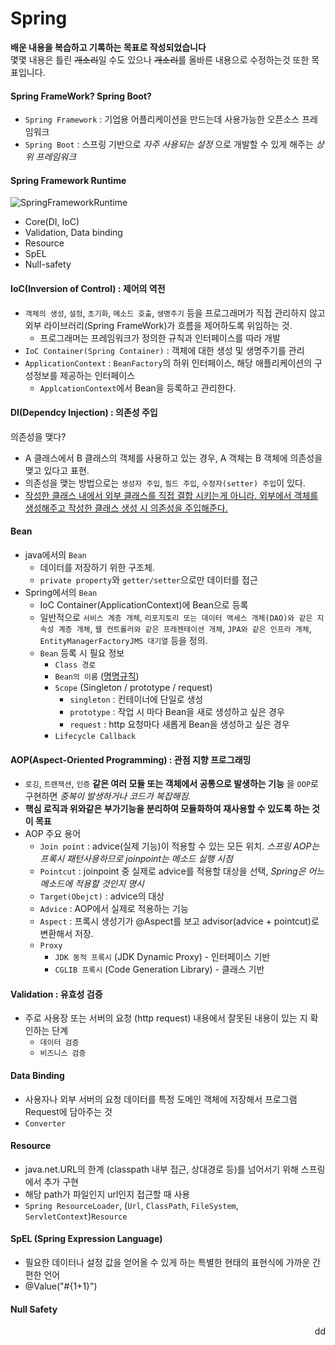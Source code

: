 # Spring
__배운 내용을 복습하고 기록하는 목표로 작성되었습니다__    
몇몇 내용은 틀린 ~~개소리~~일 수도 있으나 ~~개소리~~를 올바른 내용으로 수정하는것 또한 목표입니다.

#### Spring FrameWork? Spring Boot?
- `Spring Framework` : 기업용 어플리케이션을 만드는데 사용가능한 오픈소스 프레임워크
- `Spring Boot` : 스프링 기반으로 _자주 사용되는 설정_ 으로 개발할 수 있게 해주는 _상위 프레임워크_

#### Spring Framework Runtime
![SpringFrameworkRuntime](https://github.com/dali186/SilkPockets/assets/51067466/205ba08b-6508-4d37-a35c-3db83d468ec8)
- Core(DI, IoC)
- Validation, Data binding
- Resource
- SpEL
- Null-safety

#### IoC(Inversion of Control) : 제어의 역전
- `객체의 생성`, `설정`, `초기화`, `메소드 호출`, `생명주기` 등을 프로그래머가 직접 관리하지 않고 외부 라이브러리(Spring FrameWork)가 흐름을 제어하도록 위임하는 것.
    - 프로그래머는 프레임워크가 정의한 규칙과 인터페이스를 따라 개발
- `IoC Container(Spring Container)` : 객체에 대한 생성 및 생명주기를 관리
- `ApplicationContext` : `BeanFactory`의 하위 인터페이스, 해당 애플리케이션의 구성정보를 제공하는 인터페이스
    - `ApplcationContext`에서 Bean을 등록하고 관리한다.
#### DI(Dependcy Injection) : 의존성 주입
의존성을 맺다?
- A 클래스에서 B 클래스의 객체를 사용하고 있는 경우, A 객체는 B 객체에 의존성을 맺고 있다고 표현.
- 의존성을 맺는 방법으로는 `생성자 주입`, `필드 주입`, `수정자(setter) 주입`이 있다.     
- [작성한 클래스 내에서 외부 클래스를 직접 결합 시키는게 아니라. 외부에서 객체를 생성해주고 작성한 클래스 생성 시 의존성을 주입해준다.](https://github.com/dali186/SilkPockets/blob/main/Spring/lab/DependencyInjection.java)
#### Bean
- java에서의 `Bean`
    - 데이터를 저장하기 위한 구조체.
    - `private property`와 `getter/setter`으로만 데이터를 접근
- Spring에서의 `Bean`
    - IoC Container(ApplicationContext)에 Bean으로 등록
    - 일반적으로 `서비스 계층 개체`, `리포지토리 또는 데이터 액세스 개체(DAO)와 같은 지속성 계층 개체`, `웹 컨트롤러와 같은 프레젠테이션 개체`, `JPA와 같은 인프라 개체`, `EntityManagerFactoryJMS 대기열` 등을 정의.
    - `Bean` 등록 시 필요 정보
        - `Class 경로`
        - `Bean의 이름` ([명명규칙](https://docs.spring.io/spring-framework/reference/core/beans/definition.html#beans-beanname))
        - `Scope` (Singleton / prototype / request)
            - `singleton` : 컨테이너에 단일로 생성
            - `prototype` : 작업 시 마다 Bean을 새로 생성하고 싶은 경우
            - `request` : http 요청마다 새롭게 Bean을 생성하고 싶은 경우
        - `Lifecycle Callback`
#### AOP(Aspect-Oriented Programming) : 관점 지향 프로그래밍
- `로깅`, `트랜잭션`, `인증` __같은 여러 모듈 또는 객체에서 공통으로 발생하는 기능__ 을 `OOP`로 구현하면 _중복이 발생하거나 코드가 복잡해짐._
- __핵심 로직과 위와같은 부가기능을 분리하여 모듈화하여 재사용할 수 있도록 하는 것이 목표__
- AOP 주요 용어
    - `Join point` : advice(실제 기능)이 적용할 수 있는 모든 위치. _스프링 AOP는 프록시 패턴사용하므로 joinpoint는 메소드 실행 시점_
    - `Pointcut` : joinpoint 중 실제로 advice를 적용할 대상을 선택, _Spring은 어느 메소드에 적용할 것인지 명시_
    - `Target(Obejct)` : advice의 대상
    - `Advice` : AOP에서 실제로 적용하는 기능
    - `Aspect` : 프록시 생성기가 @Aspect를 보고 advisor(advice + pointcut)로 변환해서 저장.
    - `Proxy`
        - `JDK 동적 프록시` (JDK Dynamic Proxy) - 인터페이스 기반
        - `CGLIB 프록시` (Code Generation Library) - 클래스 기반
#### Validation : 유효성 검증
- 주로 사용장 또는 서버의 요청 (http request) 내용에서 잘못된 내용이 있는 지 확인하는 단계
    - `데이터 검증`
    - `비즈니스 검증`
#### Data Binding
- 사용자나 외부 서버의 요청 데이터를 특정 도메인 객체에 저장해서 프로그램 Request에 담아주는 것
- `Converter`
#### Resource
- java.net.URL의 한계 (classpath 내부 접근, 상대경로 등)를 넘어서기 위해 스프링에서 추가 구현
- 해당 path가 파일인지 url인지 접근할 때 사용
- `Spring ResourceLoader`, (`Url`, `ClassPath`, `FileSystem`, `ServletContext`)`Resource`
#### SpEL (Spring Expression Language)
- 필요한 데이터나 설정 값을 얻어올 수 있게 하는 특별한 현태의 표현식에 가까운 간편한 언어
- @Value("#{1+1}")
#### Null Safety

<div align="right">
dd
</div>
